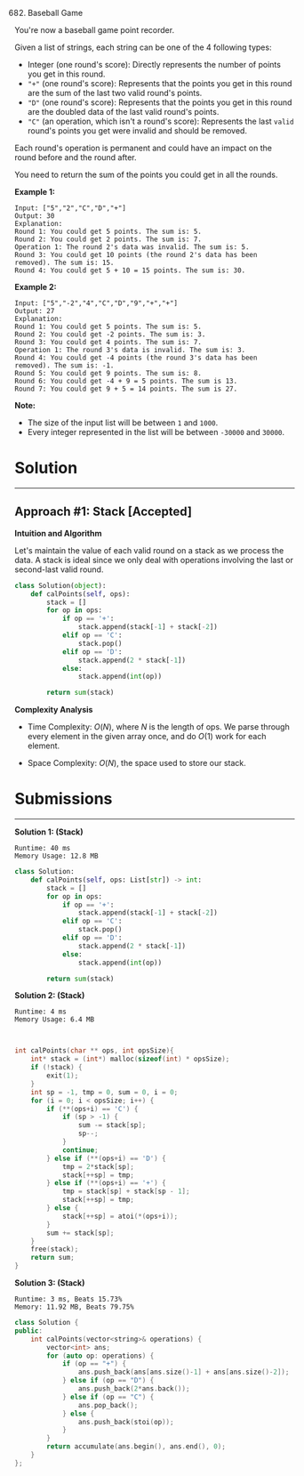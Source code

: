 682. Baseball Game

You're now a baseball game point recorder.

Given a list of strings, each string can be one of the 4 following types:

* Integer (one round's score): Directly represents the number of points you get in this round.
* `"+"` (one round's score): Represents that the points you get in this round are the sum of the last two valid round's points.
* `"D"` (one round's score): Represents that the points you get in this round are the doubled data of the last valid round's points.
* `"C"` (an operation, which isn't a round's score): Represents the last `valid` round's points you get were invalid and should be removed.

Each round's operation is permanent and could have an impact on the round before and the round after.

You need to return the sum of the points you could get in all the rounds.

**Example 1:**
```
Input: ["5","2","C","D","+"]
Output: 30
Explanation: 
Round 1: You could get 5 points. The sum is: 5.
Round 2: You could get 2 points. The sum is: 7.
Operation 1: The round 2's data was invalid. The sum is: 5.  
Round 3: You could get 10 points (the round 2's data has been removed). The sum is: 15.
Round 4: You could get 5 + 10 = 15 points. The sum is: 30.
```

**Example 2:**
```
Input: ["5","-2","4","C","D","9","+","+"]
Output: 27
Explanation: 
Round 1: You could get 5 points. The sum is: 5.
Round 2: You could get -2 points. The sum is: 3.
Round 3: You could get 4 points. The sum is: 7.
Operation 1: The round 3's data is invalid. The sum is: 3.  
Round 4: You could get -4 points (the round 3's data has been removed). The sum is: -1.
Round 5: You could get 9 points. The sum is: 8.
Round 6: You could get -4 + 9 = 5 points. The sum is 13.
Round 7: You could get 9 + 5 = 14 points. The sum is 27.
```

**Note:**

* The size of the input list will be between `1` and `1000`.
* Every integer represented in the list will be between `-30000` and `30000`.

# Solution
---
## Approach #1: Stack [Accepted]
**Intuition and Algorithm**

Let's maintain the value of each valid round on a stack as we process the data. A stack is ideal since we only deal with operations involving the last or second-last valid round.

```python
class Solution(object):
    def calPoints(self, ops):
        stack = []
        for op in ops:
            if op == '+':
                stack.append(stack[-1] + stack[-2])
            elif op == 'C':
                stack.pop()
            elif op == 'D':
                stack.append(2 * stack[-1])
            else:
                stack.append(int(op))

        return sum(stack)
```

**Complexity Analysis**

* Time Complexity: $O(N)$, where $N$ is the length of ops. We parse through every element in the given array once, and do $O(1)$ work for each element.

* Space Complexity: $O(N)$, the space used to store our stack.

# Submissions
---
**Solution 1: (Stack)**
```
Runtime: 40 ms
Memory Usage: 12.8 MB
```
```python
class Solution:
    def calPoints(self, ops: List[str]) -> int:
        stack = []
        for op in ops:
            if op == '+':
                stack.append(stack[-1] + stack[-2])
            elif op == 'C':
                stack.pop()
            elif op == 'D':
                stack.append(2 * stack[-1])
            else:
                stack.append(int(op))

        return sum(stack)
```

**Solution 2: (Stack)**
```
Runtime: 4 ms
Memory Usage: 6.4 MB
```
```c


int calPoints(char ** ops, int opsSize){
    int* stack = (int*) malloc(sizeof(int) * opsSize);
    if (!stack) {
        exit(1);
    }
    int sp = -1, tmp = 0, sum = 0, i = 0;
    for (i = 0; i < opsSize; i++) {
        if (**(ops+i) == 'C') {
            if (sp > -1) {
                sum -= stack[sp];
                sp--;
            }
            continue;
        } else if (**(ops+i) == 'D') {
            tmp = 2*stack[sp];
            stack[++sp] = tmp;
        } else if (**(ops+i) == '+') {
            tmp = stack[sp] + stack[sp - 1];
            stack[++sp] = tmp;
        } else {
            stack[++sp] = atoi(*(ops+i));
        }
        sum += stack[sp];
    }
    free(stack);
    return sum;
}
```

**Solution 3: (Stack)**
```
Runtime: 3 ms, Beats 15.73%
Memory: 11.92 MB, Beats 79.75%
```
```c++
class Solution {
public:
    int calPoints(vector<string>& operations) {
        vector<int> ans;
        for (auto op: operations) {
            if (op == "+") {
                ans.push_back(ans[ans.size()-1] + ans[ans.size()-2]);
            } else if (op == "D") {
                ans.push_back(2*ans.back());
            } else if (op == "C") {
                ans.pop_back();
            } else {
                ans.push_back(stoi(op));
            }
        }
        return accumulate(ans.begin(), ans.end(), 0);
    }
};
```

